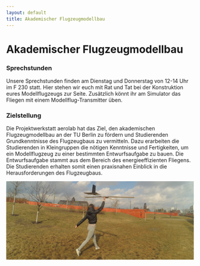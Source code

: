 ```yaml
---
layout: default
title: Akademischer Flugzeugmodellbau
---
```

# Akademischer Flugzeugmodellbau
### Sprechstunden
Unsere Sprechstunden finden am Dienstag und Donnerstag von 12-14 Uhr im F 230 statt. Hier stehen wir euch mit Rat und Tat bei der Konstruktion eures Modellflugzeugs zur Seite. Zusätzlich könnt ihr am Simulator das Fliegen mit einem Modellflug-Transmitter üben.

### Zielstellung
Die Projektwerkstatt aerolab hat das Ziel, den akademischen Flugzeugmodellbau an der TU Berlin zu fördern und Studierenden Grundkenntnisse des Flugzeugbaus zu vermitteln.
Dazu erarbeiten die Studierenden in Kleingruppen die nötigen Kenntnisse und Fertigkeiten, um ein Modellflugzeug zu einer bestimmten Entwurfsaufgabe zu bauen. Die Entwurfsaufgabe stammt aus dem Bereich des energieeffizienten Fliegens. 
Die Studierenden erhalten somit einen praxisnahen Einblick in die Herausforderungen des Flugzeugbaus.

![](https://raw.githubusercontent.com/ramonbeck/ramonbeck.github.io/master/assets/images/alina.jpg)
